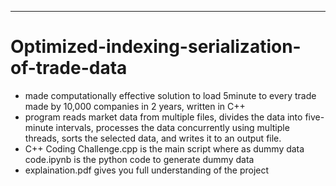 ***
# Optimized-indexing-serialization-of-trade-data
- made computationally effective solution to load 5minute to every trade made by 10,000 companies in 2 years, written in C++<br>
- program reads market data from multiple files, divides the data into five-minute intervals,
processes the data concurrently using multiple threads, sorts the selected data, and writes it to an
output file.<br>
- C++ Coding Challenge.cpp is the main script where as dummy data code.ipynb is the python code to generate dummy data<br>
- explaination.pdf gives you full understanding of the project<br>
